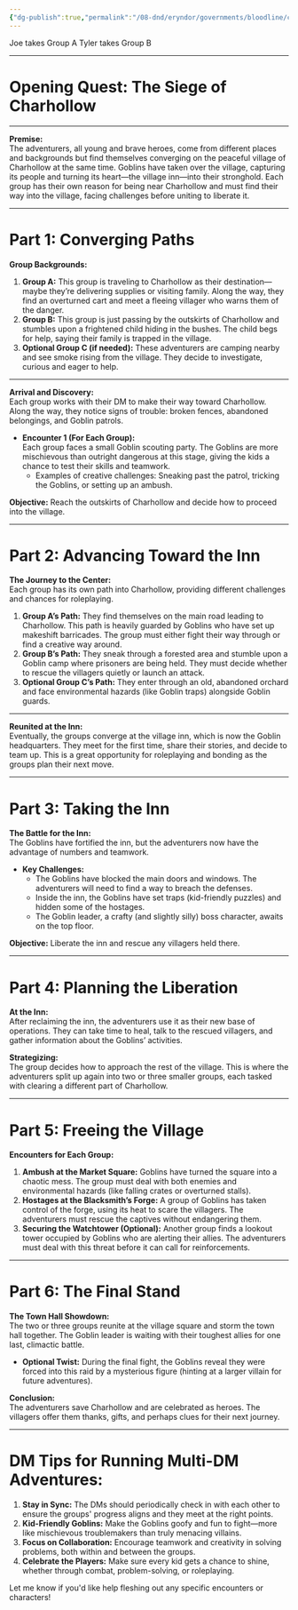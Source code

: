 ```yaml
---
{"dg-publish":true,"permalink":"/08-dnd/eryndor/governments/bloodline/cities-and-towns/charhollow/the-siege-of-charhollow-idea-2/"}
---
```


Joe takes Group A
Tyler takes Group B

---
# **Opening Quest: The Siege of Charhollow**

---

**Premise:**  
The adventurers, all young and brave heroes, come from different places and backgrounds but find themselves converging on the peaceful village of Charhollow at the same time. Goblins have taken over the village, capturing its people and turning its heart—the village inn—into their stronghold. Each group has their own reason for being near Charhollow and must find their way into the village, facing challenges before uniting to liberate it.

---

# **Part 1: Converging Paths**

**Group Backgrounds:**

1. **Group A:** This group is traveling to Charhollow as their destination—maybe they’re delivering supplies or visiting family. Along the way, they find an overturned cart and meet a fleeing villager who warns them of the danger.
2. **Group B:** This group is just passing by the outskirts of Charhollow and stumbles upon a frightened child hiding in the bushes. The child begs for help, saying their family is trapped in the village.
3. **Optional Group C (if needed):** These adventurers are camping nearby and see smoke rising from the village. They decide to investigate, curious and eager to help.

---

**Arrival and Discovery:**  
Each group works with their DM to make their way toward Charhollow. Along the way, they notice signs of trouble: broken fences, abandoned belongings, and Goblin patrols.

- **Encounter 1 (For Each Group):**  
    Each group faces a small Goblin scouting party. The Goblins are more mischievous than outright dangerous at this stage, giving the kids a chance to test their skills and teamwork.
    - Examples of creative challenges: Sneaking past the patrol, tricking the Goblins, or setting up an ambush.

**Objective:** Reach the outskirts of Charhollow and decide how to proceed into the village.

---

# **Part 2: Advancing Toward the Inn**

**The Journey to the Center:**  
Each group has its own path into Charhollow, providing different challenges and chances for roleplaying.

1. **Group A’s Path:** They find themselves on the main road leading to Charhollow. This path is heavily guarded by Goblins who have set up makeshift barricades. The group must either fight their way through or find a creative way around.
2. **Group B’s Path:** They sneak through a forested area and stumble upon a Goblin camp where prisoners are being held. They must decide whether to rescue the villagers quietly or launch an attack.
3. **Optional Group C’s Path:** They enter through an old, abandoned orchard and face environmental hazards (like Goblin traps) alongside Goblin guards.

---

**Reunited at the Inn:**  
Eventually, the groups converge at the village inn, which is now the Goblin headquarters. They meet for the first time, share their stories, and decide to team up. This is a great opportunity for roleplaying and bonding as the groups plan their next move.

---

# **Part 3: Taking the Inn**

**The Battle for the Inn:**  
The Goblins have fortified the inn, but the adventurers now have the advantage of numbers and teamwork.

- **Key Challenges:**
    - The Goblins have blocked the main doors and windows. The adventurers will need to find a way to breach the defenses.
    - Inside the inn, the Goblins have set traps (kid-friendly puzzles) and hidden some of the hostages.
    - The Goblin leader, a crafty (and slightly silly) boss character, awaits on the top floor.

**Objective:** Liberate the inn and rescue any villagers held there.

---

# **Part 4: Planning the Liberation**

**At the Inn:**  
After reclaiming the inn, the adventurers use it as their new base of operations. They can take time to heal, talk to the rescued villagers, and gather information about the Goblins’ activities.

**Strategizing:**  
The group decides how to approach the rest of the village. This is where the adventurers split up again into two or three smaller groups, each tasked with clearing a different part of Charhollow.

---

# **Part 5: Freeing the Village**

**Encounters for Each Group:**

1. **Ambush at the Market Square:** Goblins have turned the square into a chaotic mess. The group must deal with both enemies and environmental hazards (like falling crates or overturned stalls).
2. **Hostages at the Blacksmith’s Forge:** A group of Goblins has taken control of the forge, using its heat to scare the villagers. The adventurers must rescue the captives without endangering them.
3. **Securing the Watchtower (Optional):** Another group finds a lookout tower occupied by Goblins who are alerting their allies. The adventurers must deal with this threat before it can call for reinforcements.

---

# **Part 6: The Final Stand**

**The Town Hall Showdown:**  
The two or three groups reunite at the village square and storm the town hall together. The Goblin leader is waiting with their toughest allies for one last, climactic battle.

- **Optional Twist:** During the final fight, the Goblins reveal they were forced into this raid by a mysterious figure (hinting at a larger villain for future adventures).

**Conclusion:**  
The adventurers save Charhollow and are celebrated as heroes. The villagers offer them thanks, gifts, and perhaps clues for their next journey.

---

# **DM Tips for Running Multi-DM Adventures:**

1. **Stay in Sync:** The DMs should periodically check in with each other to ensure the groups' progress aligns and they meet at the right points.
2. **Kid-Friendly Goblins:** Make the Goblins goofy and fun to fight—more like mischievous troublemakers than truly menacing villains.
3. **Focus on Collaboration:** Encourage teamwork and creativity in solving problems, both within and between the groups.
4. **Celebrate the Players:** Make sure every kid gets a chance to shine, whether through combat, problem-solving, or roleplaying.

Let me know if you'd like help fleshing out any specific encounters or characters!